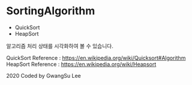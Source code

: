 ﻿# SortingAlgorithm

 + QuickSort
 + HeapSort

알고리즘 처리 상태를 시각화하여 볼 수 있습니다.


QuickSort Reference : https://en.wikipedia.org/wiki/Quicksort#Algorithm
HeapSort Reference : https://en.wikipedia.org/wiki/Heapsort


2020 Coded by GwangSu Lee

